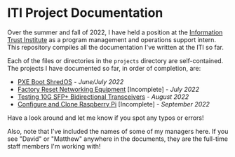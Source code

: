 # ITI Project Documentation

Over the summer and fall of 2022, I have held a position at the [Information Trust Institute](https://iti.illinois.edu/) as a program management and operations support intern. This repository compiles all the documentation I've written at the ITI so far.

Each of the files or directories in the ``projects`` directory are self-contained. The projects I have documented so far, in order of completion, are:

- [PXE Boot ShredOS](projects/pxebootShredOS.md) - _June/July 2022_
- [Factory Reset Networking Equipment](projects/factory-reset.md) [Incomplete] - _July 2022_
- [Testing 10G SFP+ Bidirectional Transceivers](projects/bidi-test.md) - _August 2022_
- [Configure and Clone Raspberry Pi](projects/rpi-setup/rpi-setup.md) [Incomplete] - _September 2022_

Have a look around and let me know if you spot any typos or errors!

Also, note that I've included the names of some of my managers here. If you see "David" or "Matthew" anywhere in the documents, they are the full-time staff members I'm working with!
